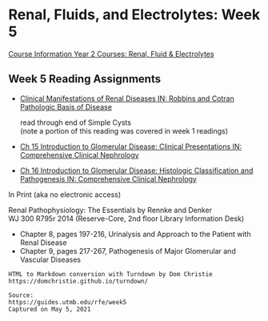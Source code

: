# Renal, Fluids, and Electrolytes: Week 5

[Course Information Year 2 Courses: Renal, Fluid & Electrolytes](/usmle/rfe/course-information.html)

## Week 5 Reading Assignments

*   [Clinical Manifestations of Renal Diseases IN: Robbins and Cotran Pathologic Basis of Disease](http://libux.utmb.edu/login?url=https://www.clinicalkey.com/#!/content/book/3-s2.0-B9780323531139000200?scrollTo=%23hl0001678)
    
    read through end of Simple Cysts  
    (note a portion of this reading was covered in week 1 readings)
    
*   [Ch 15 Introduction to Glomerular Disease: Clinical Presentations IN: Comprehensive Clinical Nephrology](http://libux.utmb.edu/login?url=https://www.clinicalkey.com/#!/content/book/3-s2.0-B9780323479097000159)
    
*   [Ch 16 Introduction to Glomerular Disease: Histologic Classification and Pathogenesis IN: Comprehensive Clinical Nephrology](http://libux.utmb.edu/login?url=https://www.clinicalkey.com/#!/content/book/3-s2.0-B9780323479097000160)
    

In Print (aka no electronic access)

Renal Pathophysiology: The Essentials by Rennke and Denker  
WJ 300 R795r 2014 (Reserve-Core, 2nd floor Library Information Desk)

*   Chapter 8, pages 197-216, Urinalysis and Approach to the Patient with Renal Disease
*   Chapter 9, pages 217-267, Pathogenesis of Major Glomerular and Vascular Diseases

```
HTML to Markdown conversion with Turndown by Dom Christie
https://domchristie.github.io/turndown/

Source:
https://guides.utmb.edu/rfe/week5
Captured on May 5, 2021
```
